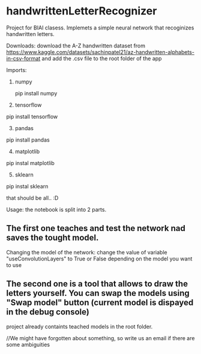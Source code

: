 # handwrittenLetterRecognizer

Project for BIAI clasess. Implemets a simple neural network that recoginizes handwritten letters. 

Downloads:
 download the A-Z handwritten dataset from https://www.kaggle.com/datasets/sachinpatel21/az-handwritten-alphabets-in-csv-format and add the .csv file to the root folder of the app
 
Imports:

1. numpy
   
   pip install numpy
   
2. tensorflow

  pip install tensorflow
  
3. pandas 
  
  pip install pandas

4. matplotlib

  pip instal matplotlib
  
 5. sklearn
 
  pip instal sklearn

that should be all.. :D

Usage:
 the notebook is split into 2 parts. 

   The first one teaches and test the network nad saves the tought model.
   --
   Changing the model of the network:
     change the value of variable "useConvolutionLayers" to True or False depending on the model you want to use


   The second one is a tool that allows to draw the letters yourself. You can swap the models using "Swap model" button (current model is dispayed in the debug console)
   --
   
  project already containts teached models in the root folder.
  
 
 //We might have forgotten about something, so write us an email if there are some ambiguities
  
  

